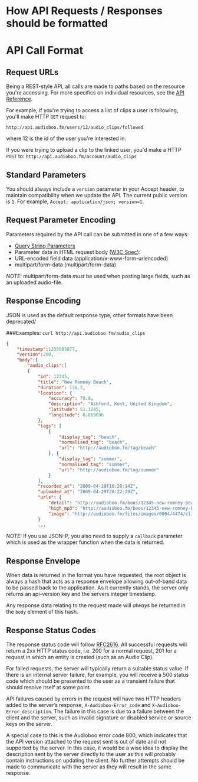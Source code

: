 # How API Requests / Responses should be formatted

# API Call Format #

## Request URLs ##
Being a REST-style API, all calls are made to paths based on the resource you're accessing. For more specifics on individual resources, see the [API Reference](https://github.com/audioboo/api/blob/master/sections/reference_index.md).

For example, if you're trying to access a list of clips a user is following, you'll make HTTP `GET` request to:

`http://api.audioboo.fm/users/12/audio_clips/followed`

where 12 is the id of the user you're interested in.

If you were trying to upload a clip to the linked user, you'd make a HTTP `POST` to:
`http://api.audioboo.fm/account/audio_clips`

## Standard Parameters ##
You should always include a `version` parameter in your Accept header, to maintain compatibility when we update the API.  The current public version is `1`.  For example, `Accept: application/json; version=1`.

## Request Parameter Encoding ##
Parameters required by the API call can be submitted in one of a few ways:

  * [Query String Parameters](http://en.wikipedia.org/wiki/Query_string)
  * Parameter data in HTML request body ([W3C Spec](http://www.w3.org/TR/html401/interact/forms.html#h-17.13.4.1)):
  * URL-encoded field data (application/x-www-form-urlencoded)
  * multipart/form-data (multipart/form-data)

 _NOTE:_ multipart/form-data _must_ be used when posting large fields, such as an uploaded audio-file.

## Response Encoding ##
JSON is used as the default response type, other formats have been deprecated/

###Examples:
`curl http://api.audioboo.fm/audio_clips`

```json
{
	"timestamp":1255083877,
	"version":200,
	"body":{
		"audio_clips":[
		{
            "id": 12345, 
            "title": "New Romney Beach", 
            "duration": 136.2, 
            "location": {
                "accuracy": 70.0, 
                "description": "Ashford, Kent, United Kingdom", 
                "latitude": 51.1245, 
                "longitude": 0.869696
            }, 
            "tags": [
                {
                    "display_tag": "beach", 
                    "normalised_tag": "beach", 
                    "url": "http://audioboo.fm/tag/beach"
                }, {
                    "display_tag": "summer", 
                    "normalised_tag": "summer", 
                    "url": "http://audioboo.fm/tag/summer"
                }
            ], 
            "recorded_at": "2009-04-29T16:28:14Z", 
            "uploaded_at": "2009-04-29T20:22:29Z", 
            "urls": {
                "detail": "http://audioboo.fm/boos/12345-new-romney-beach", 
                "high_mp3": "http://audioboo.fm/boos/12345-new-romney-beach.mp3", 
                "image": "http://audioboo.fm/files/images/0004/4474/clipAttachment.jpg"
            }
			...
```

_NOTE:_ If you use JSON-P, you also need to supply a `callback` parameter which is used as the wrapper function when the data is returned.

## Response Envelope ##
When data is returned in the format you have requested, the root object is always a hash that acts as a response envelope allowing out-of-band data to be passed back to the application. As it currently stands, the server only returns an api-version key and the servers integer timestamp.

Any response data relating to the request made will _always_ be returned in the `body` element of this hash.

## Response Status Codes ##
The response status code will follow [RFC2616](http://www.w3.org/Protocols/rfc2616/rfc2616-sec10.html).  All successful requests will return a 2xx HTTP status code, i.e. 200 for a normal request, 201 for a request in which an entity is created (such as an Audio Clip).

For failed requests, the server will typically return a suitable status value. If there is an internal server failure, for example, you will receive a 500 status code which should be presented to the user as a transient failure that should resolve itself at some point.

API failures caused by errors in the request will have two HTTP headers added to the server’s response,  `X-Audioboo-Error_code` and `X-Audioboo-Error_description`. The failure in this case is due to a failure between the client and the server, such as invalid signature or disabled service or source keys on the server.

A special case to this is the Audioboo error code 800, which indicates that the API version attached to the request sent is out of date and not supported by the server. In this case, it would be a wise idea to display the description sent by the server directly to the user as this will probably contain instructions on updating the client. No further attempts should be made to communicate with the server as they will result in the same response.